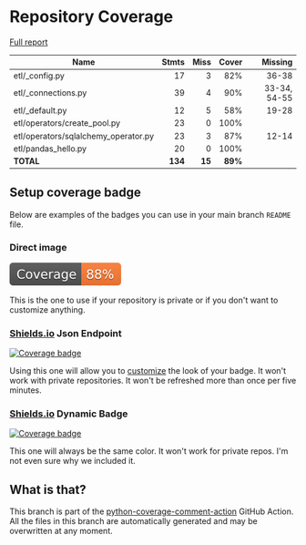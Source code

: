 # Repository Coverage

[Full report](https://htmlpreview.github.io/?https://github.com/andgineer/airflow/blob/python-coverage-comment-action-data/htmlcov/index.html)

| Name                                  |    Stmts |     Miss |   Cover |   Missing |
|-------------------------------------- | -------: | -------: | ------: | --------: |
| etl/\_config.py                       |       17 |        3 |     82% |     36-38 |
| etl/\_connections.py                  |       39 |        4 |     90% |33-34, 54-55 |
| etl/\_default.py                      |       12 |        5 |     58% |     19-28 |
| etl/operators/create\_pool.py         |       23 |        0 |    100% |           |
| etl/operators/sqlalchemy\_operator.py |       23 |        3 |     87% |     12-14 |
| etl/pandas\_hello.py                  |       20 |        0 |    100% |           |
|                             **TOTAL** |  **134** |   **15** | **89%** |           |


## Setup coverage badge

Below are examples of the badges you can use in your main branch `README` file.

### Direct image

[![Coverage badge](https://raw.githubusercontent.com/andgineer/airflow/python-coverage-comment-action-data/badge.svg)](https://htmlpreview.github.io/?https://github.com/andgineer/airflow/blob/python-coverage-comment-action-data/htmlcov/index.html)

This is the one to use if your repository is private or if you don't want to customize anything.

### [Shields.io](https://shields.io) Json Endpoint

[![Coverage badge](https://img.shields.io/endpoint?url=https://raw.githubusercontent.com/andgineer/airflow/python-coverage-comment-action-data/endpoint.json)](https://htmlpreview.github.io/?https://github.com/andgineer/airflow/blob/python-coverage-comment-action-data/htmlcov/index.html)

Using this one will allow you to [customize](https://shields.io/endpoint) the look of your badge.
It won't work with private repositories. It won't be refreshed more than once per five minutes.

### [Shields.io](https://shields.io) Dynamic Badge

[![Coverage badge](https://img.shields.io/badge/dynamic/json?color=brightgreen&label=coverage&query=%24.message&url=https%3A%2F%2Fraw.githubusercontent.com%2Fandgineer%2Fairflow%2Fpython-coverage-comment-action-data%2Fendpoint.json)](https://htmlpreview.github.io/?https://github.com/andgineer/airflow/blob/python-coverage-comment-action-data/htmlcov/index.html)

This one will always be the same color. It won't work for private repos. I'm not even sure why we included it.

## What is that?

This branch is part of the
[python-coverage-comment-action](https://github.com/marketplace/actions/python-coverage-comment)
GitHub Action. All the files in this branch are automatically generated and may be
overwritten at any moment.